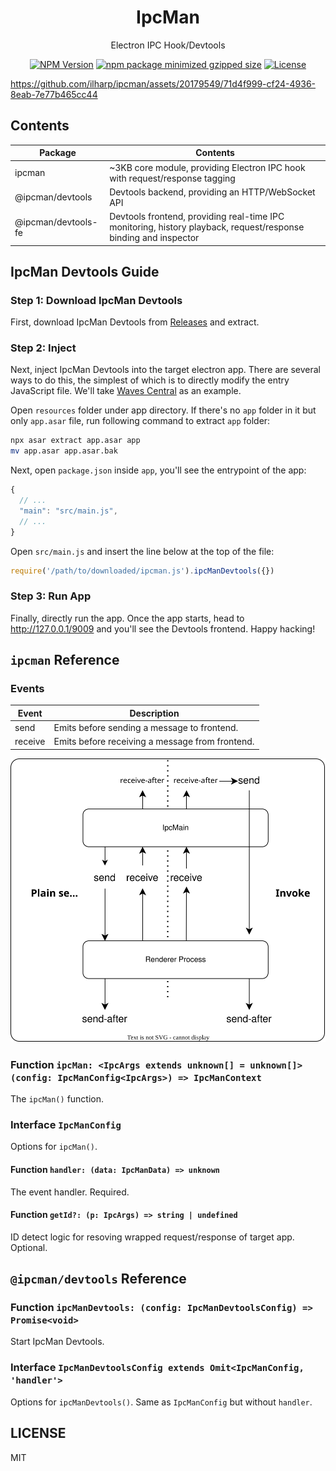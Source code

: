 <div align="center">

<h1>IpcMan</h1>
<p>Electron IPC Hook/Devtools</p>

[![NPM Version](https://img.shields.io/npm/v/ipcman?style=flat-square)](https://www.npmjs.com/package/ipcman)
[![npm package minimized gzipped size](https://img.shields.io/bundlejs/size/ipcman?style=flat-square)](https://www.npmjs.com/package/ipcman)
[![License](https://img.shields.io/github/license/ilharp/ipcman?style=flat-square)](https://github.com/ilharp/ipcman/blob/master/LICENSE)
</div>

<https://github.com/ilharp/ipcman/assets/20179549/71d4f999-cf24-4936-8eab-7e77b465cc44>

## Contents

Package|Contents
-|-
ipcman|~3KB core module, providing Electron IPC hook with request/response tagging
@ipcman/devtools|Devtools backend, providing an HTTP/WebSocket API
@ipcman/devtools-fe|Devtools frontend, providing real-time IPC monitoring, history playback, request/response binding and inspector

## IpcMan Devtools Guide

### Step 1: Download IpcMan Devtools

First, download IpcMan Devtools from [Releases](https://github.com/ilharp/ipcman/releases) and extract.

### Step 2: Inject

Next, inject IpcMan Devtools into the target electron app. There are several ways to do this,
the simplest of which is to directly modify the entry JavaScript file. We'll take [Waves Central](https://www.waves.com/downloads/central) as an example.

Open `resources` folder under app directory. If there's no `app` folder in it but only `app.asar` file, run following command to extract `app` folder:

```sh
npx asar extract app.asar app
mv app.asar app.asar.bak
```

Next, open `package.json` inside `app`, you'll see the entrypoint of the app:

```js
{
  // ...
  "main": "src/main.js",
  // ...
}
```

Open `src/main.js` and insert the line below at the top of the file:

```js
require('/path/to/downloaded/ipcman.js').ipcManDevtools({})
```

### Step 3: Run App

Finally, directly run the app. Once the app starts, head to <http://127.0.0.1/9009> and you'll see the Devtools frontend. Happy hacking!

## `ipcman` Reference

### Events

Event|Description
--|--
send|Emits before sending a message to frontend.
receive|Emits before receiving a message from frontend.

![](./graph.svg)

### Function `ipcMan: <IpcArgs extends unknown[] = unknown[]>(config: IpcManConfig<IpcArgs>) => IpcManContext`

The `ipcMan()` function.

### Interface `IpcManConfig`

Options for `ipcMan()`.

#### Function `handler: (data: IpcManData) => unknown`

The event handler. Required.

#### Function `getId?: (p: IpcArgs) => string | undefined`

ID detect logic for resoving wrapped request/response of target app. Optional.

## `@ipcman/devtools` Reference

### Function `ipcManDevtools: (config: IpcManDevtoolsConfig) => Promise<void>`

Start IpcMan Devtools.

### Interface `IpcManDevtoolsConfig extends Omit<IpcManConfig, 'handler'>`

Options for `ipcManDevtools()`. Same as `IpcManConfig` but without `handler`.

## LICENSE

MIT

